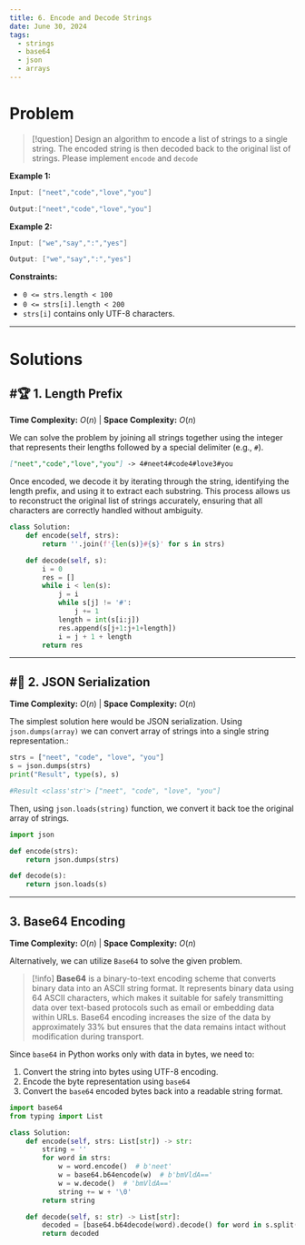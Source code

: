 ```yaml
---
title: 6. Encode and Decode Strings
date: June 30, 2024
tags:
  - strings
  - base64
  - json
  - arrays
---
```

# Problem

>[!question]
>Design an algorithm to encode a list of strings to a single string. The encoded string is then decoded back to the original list of strings. Please implement `encode` and `decode`

**Example 1:**

```java
Input: ["neet","code","love","you"]

Output:["neet","code","love","you"]
```

**Example 2:**

```java
Input: ["we","say",":","yes"]

Output: ["we","say",":","yes"]
```

**Constraints:**

- `0 <= strs.length < 100`
- `0 <= strs[i].length < 200`
- `strs[i]` contains only UTF-8 characters.

---
# Solutions

## #🏆 1. Length Prefix

**Time Complexity:** $O(n)$  |  **Space Complexity:** $O(n)$

We can solve the problem by joining all strings together using the integer that represents their lengths followed by a special delimiter (e.g., `#`).

```markdown
["neet","code","love","you"] -> 4#neet4#code4#love3#you
``` 

Once encoded, we decode it by iterating through the string, identifying the length prefix, and using it to extract each substring. This process allows us to reconstruct the original list of strings accurately, ensuring that all characters are correctly handled without ambiguity.
```python
class Solution:
    def encode(self, strs):
        return ''.join(f'{len(s)}#{s}' for s in strs)

    def decode(self, s):
        i = 0
        res = []
        while i < len(s):
            j = i
            while s[j] != '#':
                j += 1
            length = int(s[i:j])
            res.append(s[j+1:j+1+length])
            i = j + 1 + length
        return res
```


---
## #🍔 2. JSON Serialization

**Time Complexity:** $O(n)$  |  **Space Complexity:** $O(n)$

The simplest solution here would be JSON serialization. Using `json.dumps(array)`  we can convert array of strings into a single string representation.:

```python
strs = ["neet", "code", "love", "you"]
s = json.dumps(strs)
print("Result", type(s), s)

#Result <class'str'> ["neet", "code", "love", "you"]
```

Then, using `json.loads(string)` function, we convert it back toe the original array of strings. 

```python
import json

def encode(strs):
    return json.dumps(strs)

def decode(s):
    return json.loads(s)

```

---

## 3.  Base64 Encoding

**Time Complexity:** $O(n)$  |  **Space Complexity:** $O(n)$

Alternatively, we can utilize `Base64` to solve the given problem.

>[!info]
>**Base64** is a binary-to-text encoding scheme that converts binary data into an ASCII string format. It represents binary data using 64 ASCII characters, which makes it suitable for safely transmitting data over text-based protocols such as email or embedding data within URLs. Base64 encoding increases the size of the data by approximately 33% but ensures that the data remains intact without modification during transport.

Since `base64` in Python works only with data in bytes, we need to:

1. Convert the string into bytes using UTF-8 encoding.
2. Encode the byte representation using `base64` 
3. Convert the `base64` encoded bytes back into a readable string format.

```python
import base64
from typing import List

class Solution:
    def encode(self, strs: List[str]) -> str:
        string = ''
        for word in strs:
            w = word.encode()  # b'neet'
            w = base64.b64encode(w)  # b'bmVldA=='
            w = w.decode()  # 'bmVldA=='
            string += w + '\0' 
        return string

    def decode(self, s: str) -> List[str]:
        decoded = [base64.b64decode(word).decode() for word in s.split('\0')[:-1]]
        return decoded

```
